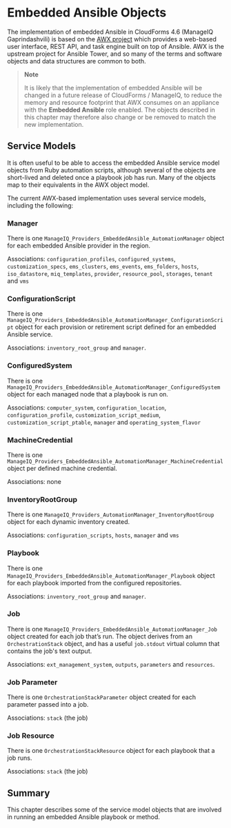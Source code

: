 # Embedded Ansible Objects

The implementation of embedded Ansible in CloudForms 4.6 (ManageIQ Gaprindashvili) is based on the [AWX project](https://github.com/ansible/awx) which provides a web-based user interface, REST API, and task engine built on top of Ansible. AWX is the upstream project for Ansible Tower, and so many of the terms and software objects and data structures are common to both.

> **Note**
> 
> It is likely that the implementation of embedded Ansible will be changed in a future release of CloudForms / ManageIQ, to reduce the memory and resource footprint that AWX consumes on an appliance with the **Embedded Ansible** role enabled. The objects described in this chapter may therefore also change or be removed to match the new implementation.

## Service Models

It is often useful to be able to access the embedded Ansible service model objects from Ruby automation scripts, although several of the objects are short-lived and deleted once a playbook job has run. Many of the objects map to their equivalents in the AWX object model.

The current AWX-based implementation uses several service models, including the following:


### Manager

There is one `ManageIQ_Providers_EmbeddedAnsible_AutomationManager` object for each embedded Ansible provider in the region.

Associations: `configuration_profiles`, `configured_systems`, `customization_specs`, `ems_clusters`, `ems_events`, `ems_folders`, `hosts`, `iso_datastore`, `miq_templates`, `provider`, `resource_pool`, `storages`, `tenant` and `vms`

### ConfigurationScript

There is one `ManageIQ_Providers_EmbeddedAnsible_AutomationManager_ConfigurationScript` object for each provision or retirement script defined for an embedded Ansible service.

Associations: `inventory_root_group` and `manager`.

### ConfiguredSystem

There is one `ManageIQ_Providers_EmbeddedAnsible_AutomationManager_ConfiguredSystem` object for each managed node that a playbook is run on.

Associations: `computer_system`, `configuration_location`, `configuration_profile`, `customization_script_medium`, `customization_script_ptable`, `manager` and `operating_system_flavor`

### MachineCredential

There is one `ManageIQ_Providers_EmbeddedAnsible_AutomationManager_MachineCredential` object per defined machine credential.

Associations: none

### InventoryRootGroup

There is one `ManageIQ_Providers_AutomationManager_InventoryRootGroup` object for each dynamic inventory created.

Associations: `configuration_scripts`, `hosts`, `manager` and `vms`

### Playbook

There is one `ManageIQ_Providers_EmbeddedAnsible_AutomationManager_Playbook` object for each playbook imported from the configured repositories.

Associations: `inventory_root_group` and `manager`.

### Job

There is one `ManageIQ_Providers_EmbeddedAnsible_AutomationManager_Job` object created for each job that’s run. The object derives from an `OrchestrationStack` object, and has a useful `job.stdout` virtual column that contains the job's text output.

Associations: `ext_management_system`, `outputs`, `parameters` and `resources`.

### Job Parameter

There is one `OrchestrationStackParameter` object created for each parameter passed into a job.

Associations: `stack` (the job)

### Job Resource

There is one `OrchestrationStackResource` object for each playbook that a job runs.

Associations: `stack` (the job)

## Summary

This chapter describes some of the service model objects that are involved in running an embedded Ansible playbook or method.





